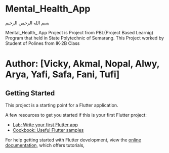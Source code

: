 # Mental_Health_App


بسم الله الرحمن الرحيم

Mental_Health_ App Project is Project from PBL(Project Based Learnig) Program that held in State Polytechnic of Semarang.
This Project worked by Student of Polines from IK-2B Class

# Author: [Vicky, Akmal, Nopal, Alwy, Arya, Yafi, Safa, Fani, Tufi]

## Getting Started

This project is a starting point for a Flutter application.

A few resources to get you started if this is your first Flutter project:

- [Lab: Write your first Flutter app](https://docs.flutter.dev/get-started/codelab)
- [Cookbook: Useful Flutter samples](https://docs.flutter.dev/cookbook)

For help getting started with Flutter development, view the
[online documentation](https://docs.flutter.dev/), which offers tutorials,
